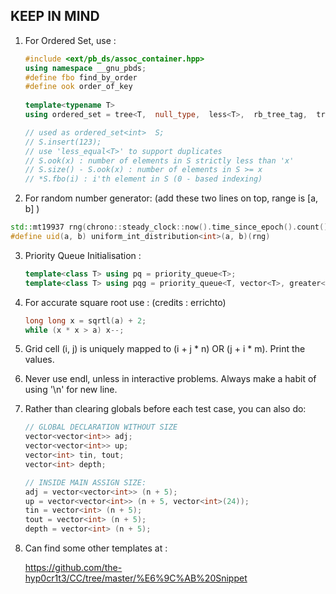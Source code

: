## KEEP IN MIND

1. For Ordered Set, use :

   ```c++
   #include <ext/pb_ds/assoc_container.hpp>
   using namespace __gnu_pbds;
   #define fbo find_by_order
   #define ook order_of_key
    
   template<typename T>
   using ordered_set = tree<T,  null_type,  less<T>,  rb_tree_tag,  tree_order_statistics_node_update>;
   
   // used as ordered_set<int>  S; 
   // S.insert(123);
   // use 'less_equal<T>' to support duplicates
   // S.ook(x) : number of elements in S strictly less than 'x'
   // S.size() - S.ook(x) : number of elements in S >= x
   // *S.fbo(i) : i'th element in S (0 - based indexing)
   ```

   

2.  For random number generator: (add these two lines on top, range is [a, b] ) 

```c++
std::mt19937 rng(chrono::steady_clock::now().time_since_epoch().count());
#define uid(a, b) uniform_int_distribution<int>(a, b)(rng)
```

3. Priority Queue Initialisation :

   ```c++
   template<class T> using pq = priority_queue<T>;
   template<class T> using pqg = priority_queue<T, vector<T>, greater<T>>;
   ```

   

4. For accurate square root use : (credits : errichto)

   ```c++
   long long x = sqrtl(a) + 2;
   while (x * x > a) x--;
   ```

   

5. Grid cell (i, j) is uniquely mapped to (i + j * n) OR (j + i * m). Print the values.

6. Never use endl, unless in interactive problems. Always make a habit  of using '\n' for new line.

7. Rather than clearing globals before each test case, you can also do:

   ```c++
   // GLOBAL DECLARATION WITHOUT SIZE
   vector<vector<int>> adj;
   vector<vector<int>> up; 
   vector<int> tin, tout;
   vector<int> depth;
   
   // INSIDE MAIN ASSIGN SIZE:
   adj = vector<vector<int>> (n + 5);
   up = vector<vector<int>> (n + 5, vector<int>(24));
   tin = vector<int> (n + 5);
   tout = vector<int> (n + 5);
   depth = vector<int> (n + 5);
   ```

8. Can find some other templates at :

   https://github.com/the-hyp0cr1t3/CC/tree/master/%E6%9C%AB%20Snippet

   